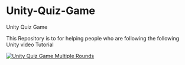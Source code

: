 # Unity-Quiz-Game
Unity Quiz Game

This Repository is to for helping people who are following the following Unity video Tutorial

[![Unity Quiz Game Multiple Rounds](https://i.ytimg.com/vi/5U-mQ5vLm44/hqdefault.jpg?sqp=-oaymwEZCNACELwBSFXyq4qpAwsIARUAAIhCGAFwAQ==&amp;rs=AOn4CLBZq6XaBAeaSzpL4P3fdL8ztRas-A)](https://www.youtube.com/embed/5U-mQ5vLm44 "Unity Quiz Game Multiple Rounds")

